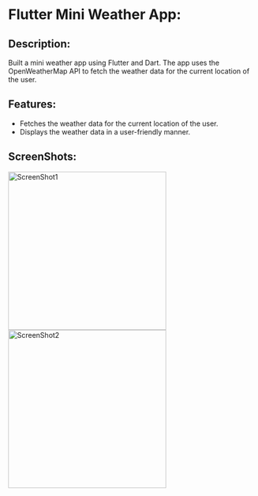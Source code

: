 # Flutter Mini Weather App:

## Description:

Built a mini weather app using Flutter and Dart. The app uses the OpenWeatherMap API to fetch the weather data for the current location of the user.

## Features:

- Fetches the weather data for the current location of the user.
- Displays the weather data in a user-friendly manner.

## ScreenShots:

<img alt="ScreenShot1" src="https://github.com/abdoachhoubi/flutter-01-weather/tree/main/readme_assets/screen1.png" width="320" />
<img alt="ScreenShot2" src="https://github.com/abdoachhoubi/flutter-01-weather/tree/main/readme_assets/screen2.png" width="320" />